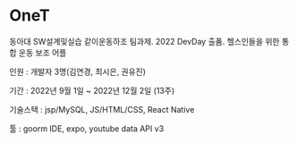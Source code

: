 # OneT
동아대 SW설계및실습 같이운동하조 팀과제. 
2022 DevDay 출품. 헬스인들을 위한 통합 운동 보조 어플


인원 : 개발자 3명(김연경, 최시은, 권유진)

기간 : 2022년 9월 1일 ~ 2022년 12월 2일 (13주)

기술스택 : jsp/MySQL, JS/HTML/CSS, React Native

툴 : goorm IDE, expo, youtube data API v3
